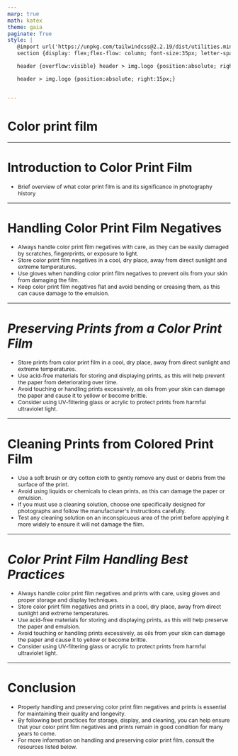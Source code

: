 ```yaml
---
marp: true
math: katex
theme: gaia
paginate: True
style: |
   @import url('https://unpkg.com/tailwindcss@2.2.19/dist/utilities.min.css');
   section {display: flex;flex-flow: column; font-size:35px; letter-spacing:1.4px;}

   header {overflow:visible} header > img.logo {position:absolute; right:15px;}

   header > img.logo {position:absolute; right:15px;}


---
```

<!-- backgroundImage: url('backgrounds/aaabstract (2).png') -->
<!-- _class: lead -->

 # Color print film

---
<style scoped>p,li {font-size:0.96em}</style>

 # Introduction to Color Print Film

- Brief overview of what color print film is and its significance in photography history

---
<style scoped>p,li {font-size:0.84em}</style>

 # **Handling Color Print Film Negatives**

- Always handle color print film negatives with care, as they can be easily damaged by scratches, fingerprints, or exposure to light.
- Store color print film negatives in a cool, dry place, away from direct sunlight and extreme temperatures.
- Use gloves when handling color print film negatives to prevent oils from your skin from damaging the film.
- Keep color print film negatives flat and avoid bending or creasing them, as this can cause damage to the emulsion.

---
<style scoped>p,li {font-size:0.84em}</style>

 # _Preserving Prints from a Color Print Film_
- Store prints from color print film in a cool, dry place, away from direct sunlight and extreme temperatures.
- Use acid-free materials for storing and displaying prints, as this will help prevent the paper from deteriorating over time.
- Avoid touching or handling prints excessively, as oils from your skin can damage the paper and cause it to yellow or become brittle.
- Consider using UV-filtering glass or acrylic to protect prints from harmful ultraviolet light.


---
<style scoped>p,li {font-size:0.84em}</style>

 # Cleaning Prints from Colored Print Film

- Use a soft brush or dry cotton cloth to gently remove any dust or debris from the surface of the print.
- Avoid using liquids or chemicals to clean prints, as this can damage the paper or emulsion.
- If you must use a cleaning solution, choose one specifically designed for photographs and follow the manufacturer's instructions carefully.
- Test any cleaning solution on an inconspicuous area of the print before applying it more widely to ensure it will not damage the film.

---
<style scoped>p,li {font-size:0.80em}</style>

 # _Color Print Film Handling Best Practices_
- Always handle color print film negatives and prints with care, using gloves and proper storage and display techniques.
- Store color print film negatives and prints in a cool, dry place, away from direct sunlight and extreme temperatures.
- Use acid-free materials for storing and displaying prints, as this will help preserve the paper and emulsion.
- Avoid touching or handling prints excessively, as oils from your skin can damage the paper and cause it to yellow or become brittle.
- Consider using UV-filtering glass or acrylic to protect prints from harmful ultraviolet light.


---
<style scoped>p,li {font-size:0.88em}</style>

 # Conclusion
- Properly handling and preserving color print film negatives and prints is essential for maintaining their quality and longevity.
- By following best practices for storage, display, and cleaning, you can help ensure that your color print film negatives and prints remain in good condition for many years to come.
- For more information on handling and preserving color print film, consult the resources listed below.
